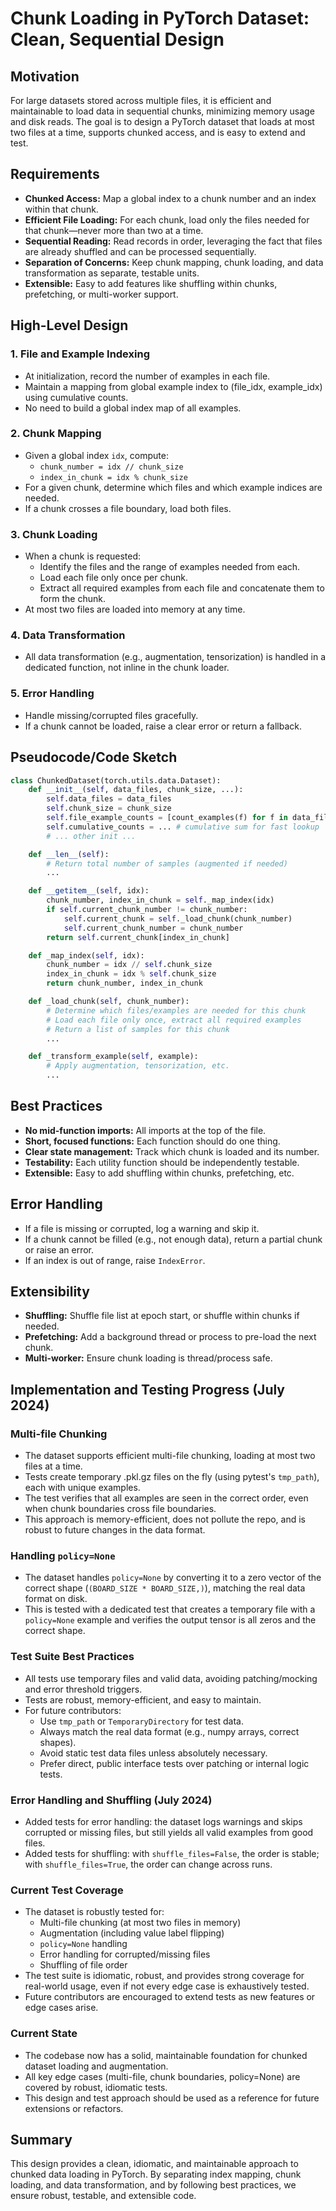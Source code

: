 # Chunk Loading in PyTorch Dataset: Clean, Sequential Design

## Motivation

For large datasets stored across multiple files, it is efficient and maintainable to load data in sequential chunks, minimizing memory usage and disk reads. The goal is to design a PyTorch dataset that loads at most two files at a time, supports chunked access, and is easy to extend and test.

## Requirements

- **Chunked Access:** Map a global index to a chunk number and an index within that chunk.
- **Efficient File Loading:** For each chunk, load only the files needed for that chunk—never more than two at a time.
- **Sequential Reading:** Read records in order, leveraging the fact that files are already shuffled and can be processed sequentially.
- **Separation of Concerns:** Keep chunk mapping, chunk loading, and data transformation as separate, testable units.
- **Extensible:** Easy to add features like shuffling within chunks, prefetching, or multi-worker support.

## High-Level Design

### 1. File and Example Indexing

- At initialization, record the number of examples in each file.
- Maintain a mapping from global example index to (file_idx, example_idx) using cumulative counts.
- No need to build a global index map of all examples.

### 2. Chunk Mapping

- Given a global index `idx`, compute:
  - `chunk_number = idx // chunk_size`
  - `index_in_chunk = idx % chunk_size`
- For a given chunk, determine which files and which example indices are needed.
- If a chunk crosses a file boundary, load both files.

### 3. Chunk Loading

- When a chunk is requested:
  - Identify the files and the range of examples needed from each.
  - Load each file only once per chunk.
  - Extract all required examples from each file and concatenate them to form the chunk.
- At most two files are loaded into memory at any time.

### 4. Data Transformation

- All data transformation (e.g., augmentation, tensorization) is handled in a dedicated function, not inline in the chunk loader.

### 5. Error Handling

- Handle missing/corrupted files gracefully.
- If a chunk cannot be loaded, raise a clear error or return a fallback.

## Pseudocode/Code Sketch

```python
class ChunkedDataset(torch.utils.data.Dataset):
    def __init__(self, data_files, chunk_size, ...):
        self.data_files = data_files
        self.chunk_size = chunk_size
        self.file_example_counts = [count_examples(f) for f in data_files]
        self.cumulative_counts = ... # cumulative sum for fast lookup
        # ... other init ...

    def __len__(self):
        # Return total number of samples (augmented if needed)
        ...

    def __getitem__(self, idx):
        chunk_number, index_in_chunk = self._map_index(idx)
        if self.current_chunk_number != chunk_number:
            self.current_chunk = self._load_chunk(chunk_number)
            self.current_chunk_number = chunk_number
        return self.current_chunk[index_in_chunk]

    def _map_index(self, idx):
        chunk_number = idx // self.chunk_size
        index_in_chunk = idx % self.chunk_size
        return chunk_number, index_in_chunk

    def _load_chunk(self, chunk_number):
        # Determine which files/examples are needed for this chunk
        # Load each file only once, extract all required examples
        # Return a list of samples for this chunk
        ...

    def _transform_example(self, example):
        # Apply augmentation, tensorization, etc.
        ...
```

## Best Practices

- **No mid-function imports:** All imports at the top of the file.
- **Short, focused functions:** Each function should do one thing.
- **Clear state management:** Track which chunk is loaded and its number.
- **Testability:** Each utility function should be independently testable.
- **Extensible:** Easy to add shuffling within chunks, prefetching, etc.

## Error Handling

- If a file is missing or corrupted, log a warning and skip it.
- If a chunk cannot be filled (e.g., not enough data), return a partial chunk or raise an error.
- If an index is out of range, raise `IndexError`.

## Extensibility

- **Shuffling:** Shuffle file list at epoch start, or shuffle within chunks if needed.
- **Prefetching:** Add a background thread or process to pre-load the next chunk.
- **Multi-worker:** Ensure chunk loading is thread/process safe.

## Implementation and Testing Progress (July 2024)

### Multi-file Chunking
- The dataset supports efficient multi-file chunking, loading at most two files at a time.
- Tests create temporary .pkl.gz files on the fly (using pytest's `tmp_path`), each with unique examples.
- The test verifies that all examples are seen in the correct order, even when chunk boundaries cross file boundaries.
- This approach is memory-efficient, does not pollute the repo, and is robust to future changes in the data format.

### Handling `policy=None`
- The dataset handles `policy=None` by converting it to a zero vector of the correct shape (`(BOARD_SIZE * BOARD_SIZE,)`), matching the real data format on disk.
- This is tested with a dedicated test that creates a temporary file with a `policy=None` example and verifies the output tensor is all zeros and the correct shape.

### Test Suite Best Practices
- All tests use temporary files and valid data, avoiding patching/mocking and error threshold triggers.
- Tests are robust, memory-efficient, and easy to maintain.
- For future contributors:
  - Use `tmp_path` or `TemporaryDirectory` for test data.
  - Always match the real data format (e.g., numpy arrays, correct shapes).
  - Avoid static test data files unless absolutely necessary.
  - Prefer direct, public interface tests over patching or internal logic tests.

### Error Handling and Shuffling (July 2024)
- Added tests for error handling: the dataset logs warnings and skips corrupted or missing files, but still yields all valid examples from good files.
- Added tests for shuffling: with `shuffle_files=False`, the order is stable; with `shuffle_files=True`, the order can change across runs.

### Current Test Coverage
- The dataset is robustly tested for:
  - Multi-file chunking (at most two files in memory)
  - Augmentation (including value label flipping)
  - `policy=None` handling
  - Error handling for corrupted/missing files
  - Shuffling of file order
- The test suite is idiomatic, robust, and provides strong coverage for real-world usage, even if not every edge case is exhaustively tested.
- Future contributors are encouraged to extend tests as new features or edge cases arise.

### Current State
- The codebase now has a solid, maintainable foundation for chunked dataset loading and augmentation.
- All key edge cases (multi-file, chunk boundaries, policy=None) are covered by robust, idiomatic tests.
- This design and test approach should be used as a reference for future extensions or refactors.

## Summary

This design provides a clean, idiomatic, and maintainable approach to chunked data loading in PyTorch. By separating index mapping, chunk loading, and data transformation, and by following best practices, we ensure robust, testable, and extensible code. 